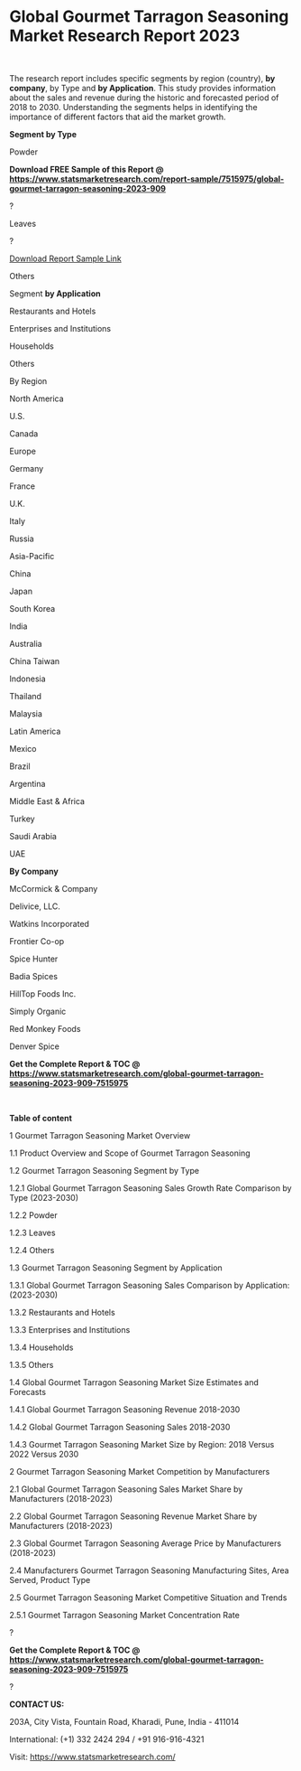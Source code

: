 <h1>Global Gourmet Tarragon Seasoning Market Research Report 2023</h1><br/><p>The research report includes specific segments by region (country), <strong>by company</strong>, by Type and <strong>by Application</strong>. This study provides information about the sales and revenue during the historic and forecasted period of 2018 to 2030. Understanding the segments helps in identifying the importance of different factors that aid the market growth.</p>
 
 
 
 <p><strong>Segment by Type</strong></p>
 
 
 
 <p>Powder</p>
 
 
 
 <div><b>Download FREE Sample of this Report @ <a href="https://www.statsmarketresearch.com/download-free-sample/7515975/global-gourmet-tarragon-seasoning-2023-909">https://www.statsmarketresearch.com/report-sample/7515975/global-gourmet-tarragon-seasoning-2023-909</a></b></div>
 
 
 
 <p>? </p>
 
 
 
 <p>Leaves</p>
 
 
 
 <p>? </p>
 
 
 
 <p><a href="https://www.statsmarketresearch.com/download-free-sample/7515975/global-gourmet-tarragon-seasoning-2023-909">Download Report Sample Link</a></p>
 
 
 
 <p>Others</p>
 
 
 
 <p>Segment <strong>by Application</strong></p>
 
 
 
 <p>Restaurants and Hotels</p>
 
 
 
 <p>Enterprises and Institutions</p>
 
 
 
 <p>Households</p>
 
 
 
 <p>Others</p>
 
 
 
 <p>By Region</p>
 
 
 
 <p>North America</p>
 
 
 
 <p>U.S.</p>
 
 
 
 <p>Canada</p>
 
 
 
 <p>Europe</p>
 
 
 
 <p>Germany</p>
 
 
 
 <p>France</p>
 
 
 
 <p>U.K.</p>
 
 
 
 <p>Italy</p>
 
 
 
 <p>Russia</p>
 
 
 
 <p>Asia-Pacific</p>
 
 
 
 <p>China</p>
 
 
 
 <p>Japan</p>
 
 
 
 <p>South Korea</p>
 
 
 
 <p>India</p>
 
 
 
 <p>Australia</p>
 
 
 
 <p>China Taiwan</p>
 
 
 
 <p>Indonesia</p>
 
 
 
 <p>Thailand</p>
 
 
 
 <p>Malaysia</p>
 
 
 
 <p>Latin America</p>
 
 
 
 <p>Mexico</p>
 
 
 
 <p>Brazil</p>
 
 
 
 <p>Argentina</p>
 
 
 
 <p>Middle East & Africa</p>
 
 
 
 <p>Turkey</p>
 
 
 
 <p>Saudi Arabia</p>
 
 
 
 <p>UAE</p>
 
 
 
 <p><strong>By Company</strong></p>
 
 
 
 <p>McCormick & Company</p>
 
 
 
 <p>Delivice, LLC.</p>
 
 
 
 <p>Watkins Incorporated</p>
 
 
 
 <p>Frontier Co-op</p>
 
 
 
 <p>Spice Hunter</p>
 
 
 
 <p>Badia Spices</p>
 
 
 
 <p>HillTop Foods Inc.</p>
 
 
 
 <p>Simply Organic</p>
 
 
 
 <p>Red Monkey Foods</p>
 
 
 
 <p>Denver Spice</p>
 
 
 
 <div><b>Get the Complete Report & TOC @ <a href="https://www.statsmarketresearch.com/global-gourmet-tarragon-seasoning-2023-909-7515975">https://www.statsmarketresearch.com/global-gourmet-tarragon-seasoning-2023-909-7515975</a></b></div>
 
 
 
 <p><br />
 
 <b>Table of content</b></p>
 
 
 
 <p>1 Gourmet Tarragon Seasoning Market Overview<br />
 
 1.1 Product Overview and Scope of Gourmet Tarragon Seasoning<br />
 
 1.2 Gourmet Tarragon Seasoning Segment by Type<br />
 
 1.2.1 Global Gourmet Tarragon Seasoning Sales Growth Rate Comparison by Type (2023-2030)<br />
 
 1.2.2 Powder<br />
 
 1.2.3 Leaves<br />
 
 1.2.4 Others<br />
 
 1.3 Gourmet Tarragon Seasoning Segment by Application<br />
 
 1.3.1 Global Gourmet Tarragon Seasoning Sales Comparison by Application: (2023-2030)<br />
 
 1.3.2 Restaurants and Hotels<br />
 
 1.3.3 Enterprises and Institutions<br />
 
 1.3.4 Households<br />
 
 1.3.5 Others<br />
 
 1.4 Global Gourmet Tarragon Seasoning Market Size Estimates and Forecasts<br />
 
 1.4.1 Global Gourmet Tarragon Seasoning Revenue 2018-2030<br />
 
 1.4.2 Global Gourmet Tarragon Seasoning Sales 2018-2030<br />
 
 1.4.3 Gourmet Tarragon Seasoning Market Size by Region: 2018 Versus 2022 Versus 2030<br />
 
 2 Gourmet Tarragon Seasoning Market Competition by Manufacturers<br />
 
 2.1 Global Gourmet Tarragon Seasoning Sales Market Share by Manufacturers (2018-2023)<br />
 
 2.2 Global Gourmet Tarragon Seasoning Revenue Market Share by Manufacturers (2018-2023)<br />
 
 2.3 Global Gourmet Tarragon Seasoning Average Price by Manufacturers (2018-2023)<br />
 
 2.4 Manufacturers Gourmet Tarragon Seasoning Manufacturing Sites, Area Served, Product Type<br />
 
 2.5 Gourmet Tarragon Seasoning Market Competitive Situation and Trends<br />
 
 2.5.1 Gourmet Tarragon Seasoning Market Concentration Rate<br />
 
 ? </p>
 
 
 
 <div><b>Get the Complete Report & TOC @ <a href="https://www.statsmarketresearch.com/global-gourmet-tarragon-seasoning-2023-909-7515975">https://www.statsmarketresearch.com/global-gourmet-tarragon-seasoning-2023-909-7515975</a></b></div>
 
 
 
 <p>? </p>
 
 
 
 <p><b>CONTACT US:</b><br />
 
 203A, City Vista, Fountain Road, Kharadi, Pune, India - 411014<br />
 
 International: (+1) 332 2424 294 / +91 916-916-4321<br />
 
 Visit: <a href="https://www.statsmarketresearch.com/">https://www.statsmarketresearch.com/</a></p>